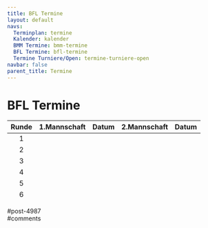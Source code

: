```yaml
---
title: BFL Termine 
layout: default
navs:
  Terminplan: termine
  Kalender: kalender
  BMM Termine: bmm-termine
  BFL Termine: bfl-termine
  Termine Turniere/Open: termine-turniere-open
navbar: false
parent_title: Termine
---
```

<div class="post-4987 page type-page status-publish hentry" id="post-4987">
<h1 class="entry-title">BFL Termine</h1>
<div class="entry-content">
<style><span data-mce-type="bookmark" style="display: inline-block; width: 0px; overflow: hidden; line-height: 0;" class="mce_SELRES_start">﻿</span><br /> .t_container { position:relative;left:-50px; }<br /> .smartphone .t_container { left:0px; }<br /> .t_container .td,<br /> .t_container .th {<br />  padding-left:5px;<br />  padding-right:5px;<br /> }<br /></style>
<div class="t_container" style="overflow: visible;">
<table class="clean footable" style="height: 186px;">
<thead>
<tr style="height: 18px;">
<th nowrap="nowrap" style="height: 18px;">Runde</th>
<th nowrap="nowrap" style="height: 18px;">1.Mannschaft</th>
<th nowrap="nowrap" style="text-align: center; height: 18px;">Datum</th>
<th nowrap="nowrap" style="height: 18px;">2.Mannschaft</th>
<th nowrap="nowrap" style="text-align: center; height: 18px;">Datum</th>
</tr>
</thead>
<tbody>
<tr style="height: 24px;">
<td style="text-align: center; height: 24px;">1</td>
<td nowrap="nowrap" style="height: 24px;"></td>
<td style="height: 24px; text-align: center;"></td>
<td nowrap="nowrap" style="height: 24px; text-align: right;"></td>
<td style="height: 24px; text-align: center;"></td>
</tr>
<tr style="height: 24px;">
<td style="text-align: center; height: 24px;">2</td>
<td style="height: 24px; text-align: right;"></td>
<td style="height: 24px; text-align: center;"></td>
<td nowrap="nowrap" style="height: 24px;"></td>
<td style="height: 24px; text-align: center;"></td>
</tr>
<tr style="height: 24px;">
<td style="text-align: center; height: 24px;">3</td>
<td nowrap="nowrap" style="height: 24px;"></td>
<td style="height: 24px; text-align: center;"></td>
<td style="height: 24px;"></td>
<td style="height: 24px; text-align: center;"></td>
</tr>
<tr style="height: 24px;">
<td style="text-align: center; height: 24px;">4</td>
<td nowrap="nowrap" style="height: 24px;"></td>
<td style="height: 24px; text-align: center;"></td>
<td nowrap="nowrap" style="height: 24px;"></td>
<td style="height: 24px; text-align: center;"></td>
</tr>
<tr style="height: 24px;">
<td style="text-align: center; height: 24px;">5</td>
<td nowrap="nowrap" style="height: 24px;"></td>
<td style="height: 24px; text-align: center;"></td>
<td nowrap="nowrap" style="height: 24px;"></td>
<td style="height: 24px; text-align: center;"></td>
</tr>
<tr style="height: 24px;">
<td style="text-align: center; height: 24px;">6</td>
<td nowrap="nowrap" style="height: 24px;"></td>
<td style="height: 24px; text-align: center;"></td>
<td nowrap="nowrap" style="height: 24px;"></td>
<td style="height: 24px; text-align: center;"></td>
</tr>
<tr style="height: 24px;">
<td style="text-align: center; height: 24px;">7</td>
<td style="height: 24px;"></td>
<td style="height: 24px; text-align: center;"></td>
<td style="height: 24px; text-align: right;"></td>
<td style="height: 24px; text-align: center;"></td>
</tr>
</tbody>
</table>
</div>
</div><!-- .entry-content -->
</div> #post-4987 
<div id="comments">
</div> #comments 
